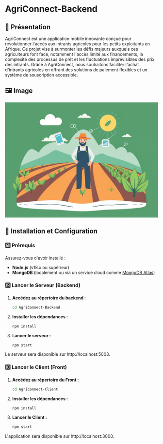 # AgriConnect-Backend

## 📌 Présentation
AgriConnect est une application mobile innovante conçue pour révolutionner l'accès aux intrants agricoles pour les petits exploitants en Afrique. Ce projet vise à surmonter les défis majeurs auxquels ces agriculteurs font face, notamment l'accès limité aux financements, la complexité des processus de prêt et les fluctuations imprévisibles des prix des intrants. Grâce à AgriConnect, nous souhaitons faciliter l'achat d'intrants agricoles en offrant des solutions de paiement flexibles et un système de souscription accessible.

## 🖼️ Image
![Agriculture](./agriconnect.png)

## 🚀 Installation et Configuration

### 1️⃣ Prérequis  
Assurez-vous d'avoir installé :  
- **Node.js** (v18.x ou supérieur)  
- **MongoDB** (localement ou via un service cloud comme [MongoDB Atlas](https://www.mongodb.com/cloud/atlas))

### 2️⃣ Lancer le Serveur (Backend)

1. **Accédez au répertoire du backend :**
   ```bash
   cd AgriConnect-Backend

2. **Installer les dépendances :**
    ```bash
   npm install

3. **Lancer le serveur :**
    ```bash
   npm start

Le serveur sera disponible sur http://localhost:5003.

### 3️⃣ Lancer le Client (Front)

1. **Accédez au répertoire du Front :**
   ```bash
   cd AgriConnect-Client

2. **Installer les dépendances :**
    ```bash
   npm install

3. **Lancer le Client :**
    ```bash
   npm start

L'application sera disponible sur http://localhost:3000.

